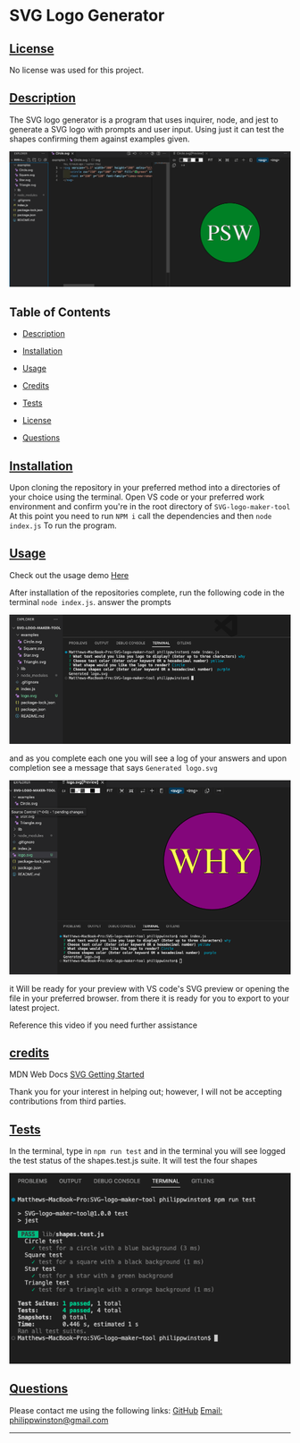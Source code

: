 # SVG Logo Generator

## [License](#license)

No license was used for this project.

## [Description](#table-of-contents)

The SVG logo generator is a program that uses inquirer, node, and jest to generate a SVG logo with prompts and user input. Using just it can test the shapes confirming them against examples given.

![alt text](./lib/assets/images/Example.png)


## Table of Contents

- [Description](#discription)
- [Installation](#installation)
- [Usage](#usage)
- [Credits](#credits)

- [Tests](#tests)
- [License](#license)
- [Questions](#questions)

## [Installation](#table-of-contents)

Upon cloning the repository in your preferred method into a directories of your choice using the terminal. Open VS code or your preferred work environment and confirm you're in the root directory of `SVG-logo-maker-tool` At this point you need to run `NPM i` call the dependencies and then `node index.js` To run the program.

## [Usage](#table-of-contents)

Check out the usage demo [Here](https://drive.google.com/file/d/1selDs-NpNJ-kpHWb4cfb4q1KSi8AoUkI/view)

After installation of the repositories complete, run the following code in the terminal `node index.js`. answer the prompts 


![alt text](./lib/assets/images/prompt.png)


and as you complete each one you will see a log of your answers and upon completion see a message that says `Generated logo.svg` 

![alt text](./lib/assets/images/Generated-SVG.png)

it Will be ready for your preview with VS code's SVG preview or opening the file in your preferred browser. from there it is ready for you to export to your latest project.

Reference this video if you need further assistance

## [credits](#table-of-contents)

MDN Web Docs [SVG Getting Started](https://developer.mozilla.org/en-US/docs/Web/SVG/Tutorial/Getting_Started)

Thank you for your interest in helping out; however, I will not be accepting contributions from third parties.

## [Tests](#table-of-contents)

In the terminal, type in `npm run test` and in the terminal you will see logged the test status of the shapes.test.js suite. It will test the four shapes

![alt text](./lib/assets/images/test.png)


## [Questions](#table-of-contents)

Please contact me using the following links:
[GitHub](https://github.com/Philippwinston)
[Email: philippwinston@gmail.com](mailto:philippwinston@gmail.com)

---
